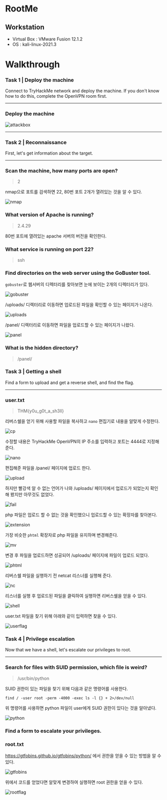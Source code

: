 # RootMe

## Workstation
- Virtual Box : VMware Fusion 12.1.2
- OS : kali-linux-2021.3

# Walkthrough
### Task 1 | Deploy the machine
Connect to TryHackMe network and deploy the machine. If you don't know how to do this, complete the OpenVPN room first.

***

### Deploy the machine
![attackbox](https://github.com/jasperkim425/Walkthrough/blob/main/TryHackMe/RootMe/image/attackbox.png)

***

### Task 2 | Reconnaissance
First, let's get information about the target.

***

### Scan the machine, how many ports are open?

> 2

nmap으로 포트를 검색하면 22, 80번 포트 2개가 열려있는 것을 알 수 있다.

![nmap](https://github.com/jasperkim425/Walkthrough/blob/main/TryHackMe/RootMe/image/nmap.png)

### What version of Apache is running?

> 2.4.29

80번 포트에 열려있는 apache 서버의 버전을 확인한다.

### What service is running on port 22?

> ssh

### Find directories on the web server using the GoBuster tool.

`gobuster`로 웹서버의 디렉터리를 찾아보면 눈에 보이는 2개의 디렉터리가 있다.<br>

![gobuster](https://github.com/jasperkim425/Walkthrough/blob/main/TryHackMe/RootMe/image/gobuster.png)

/uploads/ 디렉터리로 이동하면 업로드된 파일을 확인할 수 있는 페이지가 나온다.

![uploads](https://github.com/jasperkim425/Walkthrough/blob/main/TryHackMe/RootMe/image/uploads.png)

/panel/ 디렉터리로 이동하면 파일을 업로드할 수 있는 페이지가 나왔다.

![panel](https://github.com/jasperkim425/Walkthrough/blob/main/TryHackMe/RootMe/image/panel.png)

### What is the hidden directory?

> /panel/

### Task 3 | Getting a shell
Find a form to upload and get a reverse shell, and find the flag.

***

### user.txt

> THM{y0u_g0t_a_sh3ll}

리버스쉘을 얻기 위해 사용할 파일을 복사하고 `nano` 편집기로 내용을 알맞게 수정한다.

![cp](https://github.com/jasperkim425/Walkthrough/blob/main/TryHackMe/RootMe/image/cp.png)

수정할 내용은 TryHackMe OpenVPN의 IP 주소를 입력하고 포트는 4444로 지정해준다.

![nano](https://github.com/jasperkim425/Walkthrough/blob/main/TryHackMe/RootMe/image/nano.png)

편집해준 파일을 /panel/ 페이지에 업로드 한다.

![upload](https://github.com/jasperkim425/Walkthrough/blob/main/TryHackMe/RootMe/image/upload.png)

하지만 빨강색 알 수 없는 언어가 나와 /uploads/ 페이지에서 업로드가 되었는지 확인해 봤지만 아무것도 없었다.

![fail](https://github.com/jasperkim425/Walkthrough/blob/main/TryHackMe/RootMe/image/fail.png)

php 파일은 업로드 할 수 없는 것을 확인했으니 업로드할 수 있는 확장자를 찾아본다.

![extension](https://github.com/jasperkim425/Walkthrough/blob/main/TryHackMe/RootMe/image/extension.png)

가장 비슷한 `phtml` 확장자로 php 파일을 유지하며 변경해준다.

![mv](https://github.com/jasperkim425/Walkthrough/blob/main/TryHackMe/RootMe/image/mv.png)

변경 후 파일을 업로드하면 성공되어 /uploads/ 페이지에 파일이 업로드 되었다.

![phtml](https://github.com/jasperkim425/Walkthrough/blob/main/TryHackMe/RootMe/image/phtml.png)

리버스쉘 파일을 실행하기 전 netcat 리스너를 실행해 준다.

![nc](https://github.com/jasperkim425/Walkthrough/blob/main/TryHackMe/RootMe/image/nc.png)

리스너를 실행 후 업로드된 파일을 클릭하여 실행하면 리버스쉘을 얻을 수 있다.

![shell](https://github.com/jasperkim425/Walkthrough/blob/main/TryHackMe/RootMe/image/shell.png)

user.txt 파일을 찾기 위해 아래와 같이 입력하면 찾을 수 있다.

![userflag](https://github.com/jasperkim425/Walkthrough/blob/main/TryHackMe/RootMe/image/userflag.png)

### Task 4 | Privilege escalation
Now that we have a shell, let's escalate our privileges to root.

***

### Search for files with SUID permission, which file is weird?

> /usr/bin/python

SUID 권한이 있는 파일을 찾기 위해 다음과 같은 명령어를 사용한다.

`find / -user root -perm -4000 -exec ls -l {} + 2>/dev/null`

위 명령어를 사용하면 python 파일이 user에게 SUID 권한이 있다는 것을 알아냈다.

![python](https://github.com/jasperkim425/Walkthrough/blob/main/TryHackMe/RootMe/image/python.png)

### Find a form to escalate your privileges.

### root.txt

>

https://gtfobins.github.io/gtfobins/python/ 에서 권한을 얻을 수 있는 방법을 알 수 있다.

![gtfobins](https://github.com/jasperkim425/Walkthrough/blob/main/TryHackMe/RootMe/image/gtfobins.png)

위에서 코드를 얻었다면 알맞게 변경하여 실행하면 root 권한을 얻을 수 있다.

![rootflag](https://github.com/jasperkim425/Walkthrough/blob/main/TryHackMe/RootMe/image/rootflag.png)
